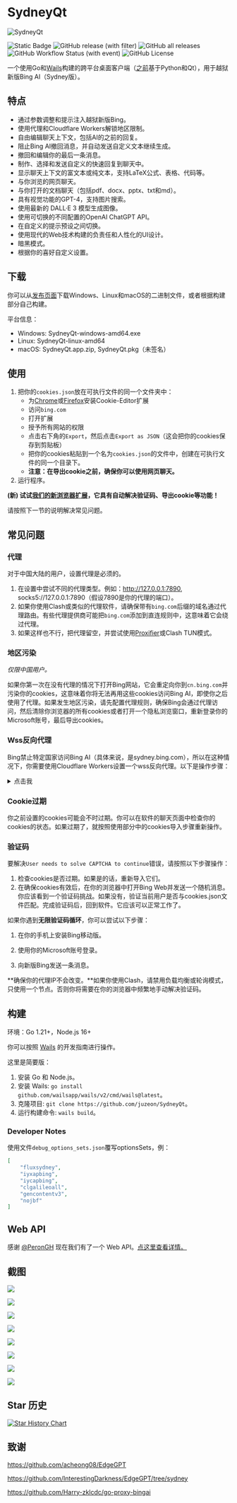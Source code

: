 # SydneyQt

![SydneyQt](https://socialify.git.ci/juzeon/SydneyQt/image?font=Inter&forks=1&logo=https%3A%2F%2Fupload.wikimedia.org%2Fwikipedia%2Fcommons%2F9%2F9c%2FBing_Fluent_Logo.svg&name=1&owner=1&pattern=Signal&stargazers=1&theme=Light)

![Static Badge](https://img.shields.io/badge/project-SydneyQt-blue) ![GitHub release (with filter)](https://img.shields.io/github/v/release/juzeon/SydneyQt) ![GitHub all releases](https://img.shields.io/github/downloads/juzeon/SydneyQt/total) ![GitHub Workflow Status (with event)](https://img.shields.io/github/actions/workflow/status/juzeon/SydneyQt/wails.yml) ![GitHub License](https://img.shields.io/github/license/juzeon/SydneyQt)


一个使用Go和[Wails](https://github.com/wailsapp/wails)构建的跨平台桌面客户端（[之前](https://github.com/juzeon/SydneyQt/tree/v1)基于Python和Qt），用于越狱新版Bing AI（Sydney版）。

## 特点

- 通过参数调整和提示注入越狱新版Bing。
- 使用代理和Cloudflare Workers解锁地区限制。
- 自由编辑聊天上下文，包括AI的之前的回复。
- 阻止Bing AI撤回消息，并自动发送自定义文本继续生成。
- 撤回和编辑你的最后一条消息。
- 制作、选择和发送自定义的快速回复到聊天中。
- 显示聊天上下文的富文本或纯文本，支持LaTeX公式、表格、代码等。
- 与你浏览的网页聊天。
- 与你打开的文档聊天（包括pdf、docx、pptx、txt和md）。
- 具有视觉功能的GPT-4，支持图片搜索。
- 使用最新的 DALL·E 3 模型生成图像。
- 使用可切换的不同配置的OpenAI ChatGPT API。
- 在自定义的提示预设之间切换。
- 使用现代的Web技术构建的负责任和人性化的UI设计。
- 暗黑模式。
- 根据你的喜好自定义设置。

## 下载

你可以从[发布页面](https://github.com/juzeon/SydneyQt/releases)下载Windows、Linux和macOS的二进制文件，或者根据构建部分自己构建。

平台信息：

- Windows:  SydneyQt-windows-amd64.exe
- Linux:  SydneyQt-linux-amd64
- macOS: SydneyQt.app.zip, SydneyQt.pkg（未签名）

## 使用

1. 把你的`cookies.json`放在可执行文件的同一个文件夹中：
   - 为[Chrome](https://chrome.google.com/webstore/detail/cookie-editor/hlkenndednhfkekhgcdicdfddnkalmdm)或[Firefox](https://addons.mozilla.org/en-US/firefox/addon/cookie-editor/)安装Cookie-Editor扩展
   - 访问`bing.com`
   - 打开扩展
   - 授予所有网站的权限
   - 点击右下角的`Export`，然后点击`Export as JSON`（这会把你的cookies保存到剪贴板）
   - 把你的cookies粘贴到一个名为`cookies.json`的文件中，创建在可执行文件的同一个目录下。
   - **注意：在导出cookie之前，确保你可以使用网页聊天。**
2. 运行程序。

**(新) 试试[我们的新浏览器扩展](https://github.com/juzeon/SydneyQt-browser-extension)，它具有自动解决验证码、导出cookie等功能！**

请按照下一节的说明解决常见问题。

## 常见问题

### 代理

对于中国大陆的用户，设置代理是必须的。

1. 在设置中尝试不同的代理类型。例如：http://127.0.0.1:7890, socks5://127.0.0.1:7890（假设7890是你的代理的端口）。
2. 如果你使用Clash或类似的代理软件，请确保带有`bing.com`后缀的域名通过代理路由。有些代理提供商可能把`bing.com`添加到直连规则中，这意味着它会绕过代理。
3. 如果这样也不行，把代理留空，并尝试使用[Proxifier](https://www.proxifier.com/)或Clash TUN模式。

### 地区污染

*仅限中国用户。*

如果你第一次在没有代理的情况下打开Bing网站，它会重定向你到`cn.bing.com`并污染你的cookies，这意味着你将无法再用这些cookies访问Bing AI，即使你之后使用了代理。如果发生地区污染，请先配置代理规则，确保Bing会通过代理访问，然后清除你浏览器的所有cookies或者打开一个隐私浏览窗口，重新登录你的Microsoft账号，最后导出cookies。

### Wss反向代理

Bing禁止特定国家访问Bing AI（具体来说，是sydney.bing.com），所以在这种情况下，你需要使用Cloudflare Workers设置一个wss反向代理。以下是操作步骤：

<details>
<summary>点击我</summary>

1. 访问[这个链接](https://dash.cloudflare.com/)并登录或注册一个Cloudflare账号。
2. 在侧边栏中，选择`Workers & Pages`。
3. 在打开的页面中，点击`Create application`。
4. 选择`Create Worker`。
5. 给你的worker一个名字，然后点击`Deploy`。
6. 在worker详情页面中，点击`Quick edit`。
7. 从[这里](https://raw.githubusercontent.com/Harry-zklcdc/go-proxy-bingai/master/cloudflare/worker.js)复制所有的代码，然后粘贴到`worker.js`中的现有代码上。然后点击`Save and deploy`。
8. 复制worker域名，看起来像`xxxx-xxxx-xxxx.xxxx.workers.dev`（不是一个URL，像`https://xxxx-xxxx-xxxx.xxxx.workers.dev/`，请去掉前缀和后缀）并把它作为`Wss Domain`粘贴到设置页面中。然后点击`Save`。
</details>

### Cookie过期

你之前设置的cookies可能会不时过期。你可以在软件的聊天页面中检查你的cookies的状态。如果过期了，就按照使用部分中的cookies导入步骤重新操作。

### 验证码

要解决`User needs to solve CAPTCHA to continue`错误，请按照以下步骤操作：

1. 检查cookies是否过期。如果是的话，重新导入它们。
2. 在确保cookies有效后，在你的浏览器中打开Bing Web并发送一个随机消息。你应该看到一个验证码挑战。如果没有，验证当前用户是否与cookies.json文件匹配。完成验证码后，回到软件。它应该可以正常工作了。

如果你遇到**无限验证码循环**，你可以尝试以下步骤：

1. 在你的手机上安装Bing移动版。

2. 使用你的Microsoft账号登录。

3. 向新版Bing发送一条消息。

**确保你的代理IP不会改变。**如果你使用Clash，请禁用负载均衡或轮询模式，只使用一个节点。否则你将需要在你的浏览器中频繁地手动解决验证码。

## 构建

环境：Go 1.21+，Node.js 16+

你可以按照 [Wails](https://wails.io/docs/gettingstarted/installation/) 的开发指南进行操作。

这里是简要版：

1. 安装 Go 和 Node.js。
2. 安装 Wails: `go install github.com/wailsapp/wails/v2/cmd/wails@latest`。
3. 克隆项目: `git clone https://github.com/juzeon/SydneyQt`。
4. 运行构建命令: `wails build`。

### Developer Notes

使用文件`debug_options_sets.json`覆写optionsSets，例：

```json
[		
	"fluxsydney",
	"iyxapbing",
	"iycapbing",
	"clgalileoall",
	"gencontentv3",
	"nojbf"
]
```

## Web API

感谢 [@PeronGH](https://github.com/PeronGH) 现在我们有了一个 Web API。[点这里查看详情。](webapi/README.md)

## 截图

![](https://public.ptree.top/ShareX/2023/12/04/1701694976/1qwHCtSW7D.png)

![](https://public.ptree.top/ShareX/2023/12/05/1701779864/syd-color.jpg)

![](https://public.ptree.top/ShareX/2023/12/11/1702287078/qUxbdxgRcN.png)

![](https://public.ptree.top/ShareX/2023/12/04/1701694905/sGRMfoZDFY.png)

![](https://public.ptree.top/ShareX/2023/12/04/1701694936/KwoV5xRVCj.png)

![](https://public.ptree.top/ShareX/2023/12/04/1701694957/vRsuaw8lOD.png)

![](https://public.ptree.top/ShareX/2023/12/04/1701696071/u8vwoftQT5.png)

![](https://public.ptree.top/ShareX/2023/12/04/1701695093/457fe0ufJZ.png)

## Star 历史

[![Star History Chart](https://api.star-history.com/svg?repos=juzeon/SydneyQt&type=Date)](https://star-history.com/#juzeon/SydneyQt&Date)

## 致谢

<https://github.com/acheong08/EdgeGPT>

<https://github.com/InterestingDarkness/EdgeGPT/tree/sydney>

<https://github.com/Harry-zklcdc/go-proxy-bingai>